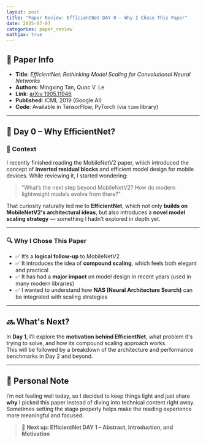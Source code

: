 ```yaml
---
layout: post
title: "Paper Review: EfficientNet DAY 0 – Why I Chose This Paper"
date: 2025-07-07
categories: paper_review
mathjax: true
---
```


## 📌 Paper Info

- **Title**: *EfficientNet: Rethinking Model Scaling for Convolutional Neural Networks*  
- **Authors**: Mingxing Tan, Quoc V. Le  
- **Link**: [arXiv 1905.11946](https://arxiv.org/abs/1905.11946)  
- **Published**: ICML 2019 (Google AI)  
- **Code**: Available in TensorFlow, PyTorch (via `timm` library)  

---

## 🌱 Day 0 – Why EfficientNet?

### 🧩 Context

I recently finished reading the MobileNetV2 paper, which introduced the concept of **inverted residual blocks** and efficient model design for mobile devices. While reviewing it, I started wondering:

> "What’s the next step beyond MobileNetV2? How do modern lightweight models evolve from there?"

That curiosity naturally led me to **EfficientNet**, which not only **builds on MobileNetV2's architectural ideas**, but also introduces a **novel model scaling strategy** — something I hadn’t explored in depth yet.

---

### 🔍 Why I Chose This Paper

- ✅ It’s a **logical follow-up** to MobileNetV2  
- ✅ It introduces the idea of **compound scaling**, which feels both elegant and practical  
- ✅ It has had a **major impact** on model design in recent years (used in many modern libraries)  
- ✅ I wanted to understand how **NAS (Neural Architecture Search)** can be integrated with scaling strategies  

---

## 🔜 What's Next?

In **Day 1**, I’ll explore the **motivation behind EfficientNet**, what problem it's trying to solve, and how its compound scaling approach works.  
This will be followed by a breakdown of the architecture and performance benchmarks in Day 2 and beyond.

---

## 🧠 Personal Note

I’m not feeling well today, so I decided to keep things light and just share **why** I picked this paper instead of diving into technical content right away.  
Sometimes setting the stage properly helps make the reading experience more meaningful and focused.

> 📌 **Next up: EfficientNet DAY 1 – Abstract, Introduction, and Motivation**
